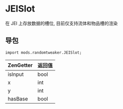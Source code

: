 # JEISlot

在 JEI 上存放数据的槽位, 目前仅支持流体和物品槽的渲染

## 导包

~~~zenscript
import mods.randomtweaker.JEISlot;
~~~

| ZenGetter | 返回值   |
| :-------- | :------ |
| isInput   | bool    |
| x         | int     |
| y         | int     |
| hasBase   | bool    |